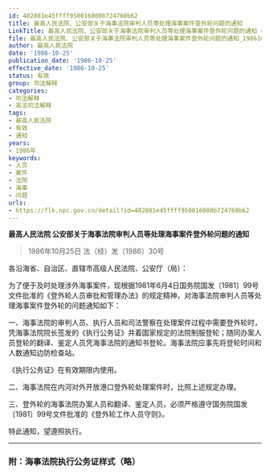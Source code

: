 ```yaml
---
id: 402881e45ffff950016000b724760b62
title: 最高人民法院、公安部关于海事法院审判人员等处理海事案件登外轮问题的通知
LinkTitle: 最高人民法院、公安部关于海事法院审判人员等处理海事案件登外轮问题的通知（1986）
file: 最高人民法院、公安部关于海事法院审判人员等处理海事案件登外轮问题的通知_19861025_402881e45ffff950016000b724760b62.docx
author: 最高人民法院
date: '1986-10-25'
publication_date: '1986-10-25'
effective_date: '1986-10-25'
status: 有效
group: 司法解释
categories:
- 司法解释
- 高法司法解释
tags:
- 最高人民法院
- 有效
- 通知
years:
- 1986年
keywords:
- 人员
- 案件
- 法院
- 海事
- 问题
urls:
- https://flk.npc.gov.cn/detail?id=402881e45ffff950016000b724760b62
---
```


**最高人民法院 公安部关于海事法院审判人员等处理海事案件登外轮问题的通知**

> 1986年10月25日 法（经）发〔1986〕30号

各沿海省、自治区、直辖市高级人民法院、公安厅（局）：

为了便于及时处理涉外海事案件，现根据1981年6月4日国务院国发〔1981〕99号文件批准的《登外轮人员审批和管理办法》的规定精神，对海事法院审判人员等处理海事案件登外轮的问题通知如下：

一、海事法院的审判人员、执行人员和司法警察在处理案件过程中需要登外轮时，凭海事法院院长签发的《执行公务证》并着国家规定的法院制服登轮；随同办案人员登轮的翻译、鉴定人员凭海事法院的通知书登轮。海事法院应事先将登轮时间和人数通知边防检查站。

《执行公务证》在有效期限内使用。

二、海事法院在内河对外开放港口登外轮处理案件时，比照上述规定办理。

三、登外轮的海事法院办案人员和翻译、鉴定人员，必须严格遵守国务院国发〔1981〕99号文件批准的《登外轮工作人员守则》。

特此通知，望遵照执行。

---

### 附：海事法院执行公务证样式（略）
